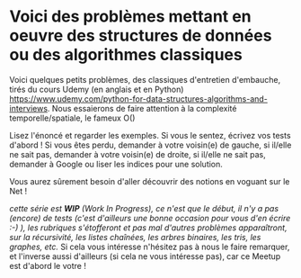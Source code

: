 # Voici des problèmes mettant en oeuvre des structures de données ou des algorithmes classiques

Voici quelques petits problèmes, des classiques d'entretien d'embauche, tirés du cours Udemy (en anglais et en Python) https://www.udemy.com/python-for-data-structures-algorithms-and-interviews. Nous essaierons de faire attention à la complexité temporelle/spatiale, le fameux O()

Lisez l'énoncé et regarder les exemples. Si vous le sentez, écrivez vos tests d'abord ! Si vous êtes perdu, demander à votre voisin(e) de gauche, si il/elle ne sait pas, demander à votre voisin(e) de droite, si il/elle ne sait pas, demander à Google ou liser les indices pour une solution.

Vous aurez sûrement besoin d'aller découvrir des notions en voguant sur le Net !

*cette série est **WIP** (Work In Progress), ce n'est que le début, il n'y a pas (encore) de tests (c'est d'ailleurs une bonne occasion pour vous d'en écrire :-) ), les rubriques s'étofferont et pas mal d'autres problèmes apparaîtront, sur la récursivité, les listes chaînées, les arbres binaires, les tris, les graphes, etc.*
Si cela vous intéresse n'hésitez pas à nous le faire remarquer, et l'inverse aussi d'ailleurs (si cela ne vous intéresse pas), car ce Meetup est d'abord le votre !